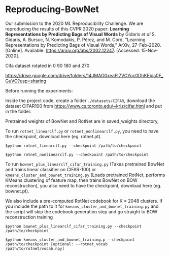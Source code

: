 # Reproducing-BowNet
Our submission to the 2020 ML Reproducibility Challenge. We are reproducing the results of this CVPR 2020 paper:
**Learning Representations by Predicting Bags of Visual Words** by Gidaris _et al_
S. Gidaris, A. Bursuc, N. Komodakis, P. Pérez, and M. Cord, “Learning Representations by Predicting Bags of Visual Words,” ArXiv, 27-Feb-2020. [Online]. Available: https://arxiv.org/abs/2002.12247. [Accessed: 15-Nov-2020]. 


Cifa dataset rotated in 0 90 180 and 270

https://drive.google.com/drive/folders/14JMAO0xeaFt7VCYoc0DhKEbia0F_GuVO?usp=sharing

Before running the experiments:

Inside the project code, create a folder `./datasets/CIFAR`, download the dataset CIFAR100 from https://www.cs.toronto.edu/~kriz/cifar.html and put in the folder.

Pretrained weights of BowNet and RotNet are in saved_weights directory,

To run `rotnet_linearclf.py` or `rotnet_nonlinearclf.py`, you need to have the checkpoint, download here (eg. rotnet.pt).

`$python rotnet_linearclf.py --checkpoint /path/to/checkpoint`

`$python rotnet_nonlinearclf.py --checkpoint /path/to/checkpoint`

To run `bownet_plus_linearclf_cifar_training.py` (Takes pretrained BowNet and trains linear classifier on CIFAR-100) or `kmeans_cluster_and_bownet_training.py` (Loads pretrained RotNet, performs KMeans clustering of feature map, then trains BowNet on BOW reconstruction), you also need to have the checkpoint, download here (eg. bownet.pt). 

We also include a pre-computed RotNet codebook for K = 2048 clusters. If you include the path to it for `kmeans_cluster_and_bownet_training.py` and the script will skip the codebook generation step and go straight to BOW reconstruction training

`$python bownet_plus_linearclf_cifar_training.py --checkpoint /path/to/checkpoint`

`$python kmeans_cluster_and_bownet_training.p --checkpoint /path/to/checkpoint [optional: --rotnet_vocab /path/to/rotnet/vocab.npy]`
